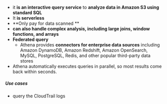 -  it **is an interactive query service** to **analyze data in Amazon S3 using standard SQL**
- It **is serverless**
- **Only pay for data scanned **
- **can also handle complex analysis, including large joins, window functions, and arrays**
- **Federated query**
	- Athena provides **connectors for enterprise data sources** including Amazon DynamoDB, Amazon Redshift, Amazon OpenSearch, MySQL, PostgreSQL, Redis, and other popular third-party data stores
- Athena automatically executes queries in parallel, so most results come back within seconds.
##### Use cases
-   query the CloudTrail logs 